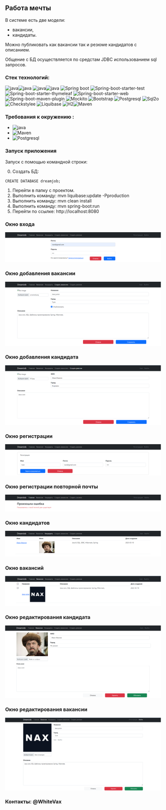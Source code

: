  ## Работа мечты
 В системе есть две модели:
 - вакансии,
 - кандидаты.

Можно публиковать как вакансии так и резюме кандидатов с описанием.

Общение с БД осуществляется по средстам JDBC использованием sql запросов.

### Стек технологий:

![java](https://img.shields.io/badge/java-16-red)![java](https://img.shields.io/badge/Jcip-1.0-red)
![java](https://img.shields.io/badge/Log4j-1.2.17-red)![java](https://img.shields.io/badge/Slf4j-1.7.36-red)
![Spring boot](https://img.shields.io/badge/Spring%20boot-2.7.4-green)
![Spring-boot-starter-test](https://img.shields.io/badge/Spring%20starter%20test-2.7.4-green)
![Spring-boot-starter-thymeleaf](https://img.shields.io/badge/Spring%20starter%20thymeleaf-2.7.4-green)
![Spring-boot-starter-web](https://img.shields.io/badge/Spring%20starter%20web-2.7.4-green)
![Spring-boot-maven-plugin](https://img.shields.io/badge/Spring%20boot%20maven-2.7.4-green)
![Mockito](https://img.shields.io/badge/Mockito-4.0.0-green)
![Bootstrap](https://img.shields.io/badge/Bootstrap-5-ff69b4)
![Postgresql](https://img.shields.io/badge/Postgresql-13-blue)
![Sql2o](https://img.shields.io/badge/Sql2o-1.6.0-blue)
![Checkstylee](https://img.shields.io/badge/Checkstylee-9.0-orange)
![Liquibase](https://img.shields.io/badge/Liquibase-4.15.0-red)
![H2](https://img.shields.io/badge/H2-2.1.214-blue)![Maven](https://img.shields.io/badge/Maven-4.0.0-red)

### Требования к окружению :

- ![java](https://img.shields.io/badge/java-16+-red)
- ![Maven](https://img.shields.io/badge/Maven-4.0.0-red)
- ![Postgresql](https://img.shields.io/badge/Postgresql-13+-blue)

### Запуск приложения

Запуск с помощью командной строки:

0. Создать БД:
```
CREATE DATABASE dreamjob;
```
1. Перейти в папку с проектом.
2. Выполнить команду: mvn liquibase:update -Pproduction
3. Выполнить команду: mvn clean install
4. Выполнить команду: mvn spring-boot:run
5. Перейти по ссылке: http://localhost:8080

### Окно входа
![главный вид](imgs/log.png)

### Окно добавления вакансии
![Окно добавления вакансии](imgs/addVacancy.png)

### Окно добавления кандидата
![Окно добавления кандидата](imgs/addCandidate.png)

### Окно регистрации
![Окно регистрации](imgs/reg.png)

### Окно регистрации повторной почты
![Окно регистрации повторной почты](imgs/error.png)

### Окно кандидатов
![Окно кандидатов](imgs/candidates.png)

### Окно вакансий
![Окно вакансий](imgs/vacancies.png)

### Окно редактирования кандидата
![Окно редактирования вакансии](imgs/editCandidate.png)

### Окно редактирования вакансии
![Окно редактирования вакансии](imgs/editVacancy.png)

### Контакты: @WhiteVax